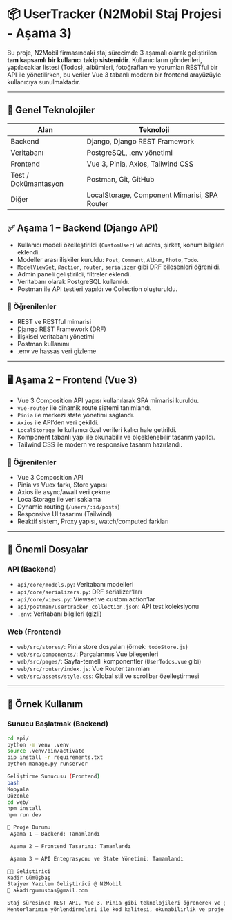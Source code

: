 # 📦 UserTracker (N2Mobil Staj Projesi - Aşama 3)

Bu proje, N2Mobil firmasındaki staj sürecimde 3 aşamalı olarak geliştirilen **tam kapsamlı bir kullanıcı takip sistemidir**. Kullanıcıların gönderileri, yapılacaklar listesi (Todos), albümleri, fotoğrafları ve yorumları RESTful bir API ile yönetilirken, bu veriler Vue 3 tabanlı modern bir frontend arayüzüyle kullanıcıya sunulmaktadır.

---

## 🚀 Genel Teknolojiler

| Alan     | Teknoloji                     |
|----------|-------------------------------|
| Backend  | Django, Django REST Framework |
| Veritabanı | PostgreSQL, .env yönetimi   |
| Frontend | Vue 3, Pinia, Axios, Tailwind CSS |
| Test / Dokümantasyon | Postman, Git, GitHub |
| Diğer    | LocalStorage, Component Mimarisi, SPA Router |


## ✅ Aşama 1 – Backend (Django API)

- Kullanıcı modeli özelleştirildi (`CustomUser`) ve adres, şirket, konum bilgileri eklendi.
- Modeller arası ilişkiler kuruldu: `Post`, `Comment`, `Album`, `Photo`, `Todo`.
- `ModelViewSet`, `@action`, `router`, `serializer` gibi DRF bileşenleri öğrenildi.
- Admin paneli geliştirildi, filtreler eklendi.
- Veritabanı olarak PostgreSQL kullanıldı.
- Postman ile API testleri yapıldı ve Collection oluşturuldu.

### 🧠 Öğrenilenler

- REST ve RESTful mimarisi
- Django REST Framework (DRF)
- İlişkisel veritabanı yönetimi
- Postman kullanımı
- .env ve hassas veri gizleme

---

## 🖥️ Aşama 2 – Frontend (Vue 3)

- Vue 3 Composition API yapısı kullanılarak SPA mimarisi kuruldu.
- `vue-router` ile dinamik route sistemi tanımlandı.
- `Pinia` ile merkezi state yönetimi sağlandı.
- `Axios` ile API’den veri çekildi.
- `LocalStorage` ile kullanıcı özel verileri kalıcı hale getirildi.
- Komponent tabanlı yapı ile okunabilir ve ölçeklenebilir tasarım yapıldı.
- Tailwind CSS ile modern ve responsive tasarım hazırlandı.

### 🧠 Öğrenilenler

- Vue 3 Composition API
- Pinia vs Vuex farkı, Store yapısı
- Axios ile async/await veri çekme
- LocalStorage ile veri saklama
- Dynamic routing (`/users/:id/posts`)
- Responsive UI tasarımı (Tailwind)
- Reaktif sistem, Proxy yapısı, watch/computed farkları

---

## 📂 Önemli Dosyalar

### API (Backend)
- `api/core/models.py`: Veritabanı modelleri
- `api/core/serializers.py`: DRF serializer’ları
- `api/core/views.py`: Viewset ve custom action’lar
- `api/postman/usertracker_collection.json`: API test koleksiyonu
- `.env`: Veritabanı bilgileri (gizli)

### Web (Frontend)
- `web/src/stores/`: Pinia store dosyaları (örnek: `todoStore.js`)
- `web/src/components/`: Parçalanmış Vue bileşenleri
- `web/src/pages/`: Sayfa-temelli komponentler (`UserTodos.vue` gibi)
- `web/src/router/index.js`: Vue Router tanımları
- `web/src/assets/style.css`: Global stil ve scrollbar özelleştirmesi

---

## 🧪 Örnek Kullanım

### Sunucu Başlatmak (Backend)

```bash
cd api/
python -m venv .venv
source .venv/bin/activate
pip install -r requirements.txt
python manage.py runserver

Geliştirme Sunucusu (Frontend)
bash
Kopyala
Düzenle
cd web/
npm install
npm run dev

📌 Proje Durumu
 Aşama 1 – Backend: Tamamlandı

 Aşama 2 – Frontend Tasarımı: Tamamlandı

 Aşama 3 – API Entegrasyonu ve State Yönetimi: Tamamlandı

👨‍💻 Geliştirici
Kadir Gümüşbaş
Stajyer Yazılım Geliştirici @ N2Mobil
📧 akadirgumusbas@gmail.com

Staj süresince REST API, Vue 3, Pinia gibi teknolojileri öğrenerek ve gerçek dünya problemleri çözerek yazılım geliştirme deneyimimi ileri taşıdım.
Mentorlarımın yönlendirmeleri ile kod kalitesi, okunabilirlik ve proje yapısı konusunda da gelişme kaydettim ✅
